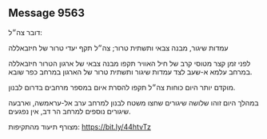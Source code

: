 ## Message 9563

דובר צה״ל:

עמדות שיגור, מבנה צבאי ותשתית טרור; צה״ל תקף יעדי טרור של חיזבאללה

לפני זמן קצר מטוסי קרב של חיל האוויר תקפו מבנה צבאי של ארגון הטרור חיזבאללה במרחב עלמא א-שעב לצד עמדות שיגור ותשתית טרור של הארגון במרחב כפר שובא.

מוקדם יותר היום כוחות צה״ל תקפו להסרת איום במספר מרחבים בדרום לבנון.

במהלך היום זוהו שלושה שיגורים שחצו משטח לבנון למרחב ערב אל-עראמשה, וארבעה שיגורים נוספים למרחב הר דב, אין נפגעים.

מצורף תיעוד מהתקיפות: https://bit.ly/44htvTz

